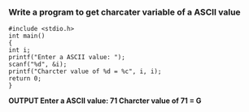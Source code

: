 ### Write a program to get charcater variable of a ASCII value
```
#include <stdio.h>
int main() 
{  
int i;
printf("Enter a ASCII value: ");
scanf("%d", &i);  
printf("Charcter value of %d = %c", i, i);
return 0;
}
```
**OUTPUT
Enter a ASCII value: 71
Charcter value of 71 = G**
